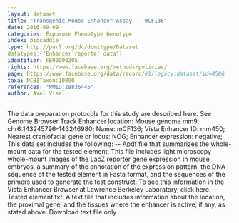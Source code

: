 ```yaml
---
layout: dataset  
title: "Transgenic Mouse Enhancer Assay -- mCF136"  
date: 2016-09-09  
categories: Exposome Phenotype Genotype  
index: biocaddie  
type: http://purl.org/dc/dcmitype/Dataset  
datatypes:{"Enhancer reporter data"}  
identifier: FB00000205  
rights: https://www.facebase.org/methods/policies/  
page: https://www.facebase.org/data/record/#1/legacy:dataset/id=4586  
taxa: NCBITaxon:10090  
references: "PMID:18836445"  
author: Axel Visel
---
```

 The data preparation protocols for this study are described here. See Genome Browser Track Enhancer location: Mouse genome mm9, chr6:143245796-143246980; Name: mCF136; Vista Enhancer ID: mm450; Nearest craniofacial gene or locus: NOG; Enhancer expression: negative; This data set includes the following: -- Apdf file that summarizes the whole-mount data for the tested element. This file includes light microscopy whole-mount images of the LacZ reporter gene expression in mouse embryos, a summary of the annotation of the expression pattern, the DNA sequence of the tested element in Fasta format, and the sequences of the primers used to generate the test construct. To see this information in the Vista Enhancer Browser at Lawrence Berkeley Laboratory, click here. -- Tested element.txt: A text file that includes information about the location, the proximal gene, and the tissues where the enhancer is active, if any, as stated above. Download text file only. 
